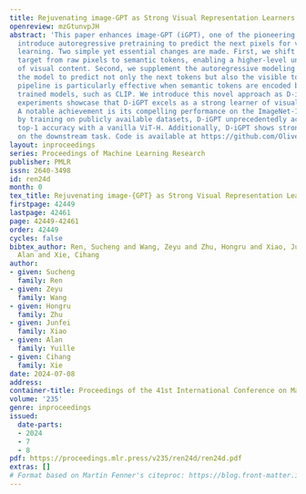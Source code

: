 ```yaml
---
title: Rejuvenating image-GPT as Strong Visual Representation Learners
openreview: mzGtunvpJH
abstract: 'This paper enhances image-GPT (iGPT), one of the pioneering works that
  introduce autoregressive pretraining to predict the next pixels for visual representation
  learning. Two simple yet essential changes are made. First, we shift the prediction
  target from raw pixels to semantic tokens, enabling a higher-level understanding
  of visual content. Second, we supplement the autoregressive modeling by instructing
  the model to predict not only the next tokens but also the visible tokens. This
  pipeline is particularly effective when semantic tokens are encoded by discriminatively
  trained models, such as CLIP. We introduce this novel approach as D-iGPT. Extensive
  experiments showcase that D-iGPT excels as a strong learner of visual representations:
  A notable achievement is its compelling performance on the ImageNet-1K dataset —
  by training on publicly available datasets, D-iGPT unprecedentedly achieves <b>90.0%</b>
  top-1 accuracy with a vanilla ViT-H. Additionally, D-iGPT shows strong generalization
  on the downstream task. Code is available at https://github.com/OliverRensu/D-iGPT.'
layout: inproceedings
series: Proceedings of Machine Learning Research
publisher: PMLR
issn: 2640-3498
id: ren24d
month: 0
tex_title: Rejuvenating image-{GPT} as Strong Visual Representation Learners
firstpage: 42449
lastpage: 42461
page: 42449-42461
order: 42449
cycles: false
bibtex_author: Ren, Sucheng and Wang, Zeyu and Zhu, Hongru and Xiao, Junfei and Yuille,
  Alan and Xie, Cihang
author:
- given: Sucheng
  family: Ren
- given: Zeyu
  family: Wang
- given: Hongru
  family: Zhu
- given: Junfei
  family: Xiao
- given: Alan
  family: Yuille
- given: Cihang
  family: Xie
date: 2024-07-08
address:
container-title: Proceedings of the 41st International Conference on Machine Learning
volume: '235'
genre: inproceedings
issued:
  date-parts:
  - 2024
  - 7
  - 8
pdf: https://proceedings.mlr.press/v235/ren24d/ren24d.pdf
extras: []
# Format based on Martin Fenner's citeproc: https://blog.front-matter.io/posts/citeproc-yaml-for-bibliographies/
---
```

